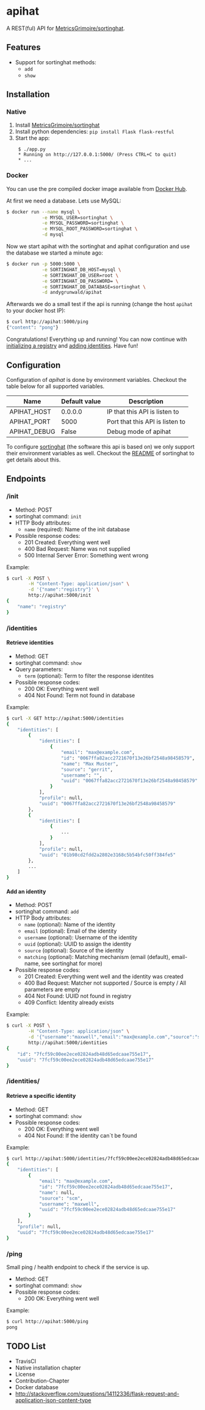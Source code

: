 # apihat

A REST(ful) API for [MetricsGrimoire/sortinghat](https://github.com/MetricsGrimoire/sortinghat).

## Features

* Support for sortinghat methods:
	* `add`
	* `show`

## Installation

### Native

1. Install [MetricsGrimoire/sortinghat](https://github.com/MetricsGrimoire/sortinghat)
2. Install python dependencies: `pip install Flask flask-restful`
3. Start the app:
   ```
	$ ./app.py
	* Running on http://127.0.0.1:5000/ (Press CTRL+C to quit)
	* ...
	```

### Docker

You can use the pre compiled docker image available from [Docker Hub](https://hub.docker.com/r/andygrunwald/apihat/).

At first we need a database. Lets use MySQL:

```sh
$ docker run --name mysql \
             -e MYSQL_USER=sortinghat \
             -e MYSQL_PASSWORD=sortinghat \
             -e MYSQL_ROOT_PASSWORD=sortinghat \
             -d mysql
```

Now we start apihat with the sortinghat and apihat configuration and use the database we started a minute ago:

```sh
$ docker run -p 5000:5000 \
             -e SORTINGHAT_DB_HOST=mysql \
             -e SORTINGHAT_DB_USER=root \
             -e SORTINGHAT_DB_PASSWORD= \
             -e SORTINGHAT_DB_DATABASE=sortinghat \
             -d andygrunwald/apihat
```

Afterwards we do a small test if the api is running (change the host `apihat` to your docker host IP):

```bash
$ curl http://apihat:5000/ping
{"content": "pong"}
```

Congratulations! Everything up and running!
You can now continue with [initializing a registry](#init) and [adding identities](#add-an-identity). Have fun!

## Configuration

Configuration of *apihat* is done by environment variables.
Checkout the table below for all supported variables.

| Name          | Default value | Description |
| ------------- |---------------| ------------|
| APIHAT_HOST   | 0.0.0.0       | IP that this API is listen to |
| APIHAT_PORT   | 5000          | Port that this API is listen to |
| APIHAT_DEBUG  | False         | Debug mode of apihat |

To configure [sortinghat](https://github.com/MetricsGrimoire/sortinghat) (the software this api is based on) we only support their environment variables as well.
Checkout the [README](https://github.com/MetricsGrimoire/sortinghat/blob/master/README.md) of sortinghat to get details about this.

## Endpoints

### /init

* Method: POST
* sortinghat command: `init`
* HTTP Body attributes:
	* `name` (required): Name of the init database
* Possible response codes:
	* 201 Created: Everything went well
	* 400 Bad Request: Name was not supplied
	* 500 Internal Server Error: Something went wrong

Example:

```bash
$ curl -X POST \
		-H "Content-Type: application/json" \
		-d '{"name":"registry"}' \
		http://apihat:5000/init
{
    "name": "registry"
}
```

### /identities

#### Retrieve identities

* Method: GET
* sortinghat command: `show`
* Query parameters:
	* `term` (optional): Term to filter the response identites
* Possible response codes:
	* 200 OK: Everything went well
	* 404 Not Found: Term not found in database

Example:

```bash
$ curl -X GET http://apihat:5000/identities
{
    "identities": [
        {
            "identities": [
                {
                    "email": "max@example.com",
                    "id": "0067ffa82acc2721670f13e26bf2548a98458579",
                    "name": "Max Muster",
                    "source": "gerrit",
                    "username": "",
                    "uuid": "0067ffa82acc2721670f13e26bf2548a98458579"
                }
            ],
            "profile": null,
            "uuid": "0067ffa82acc2721670f13e26bf2548a98458579"
        },
        {
            "identities": [
                {
                    ...
                }
            ],
            "profile": null,
            "uuid": "01b98cd2fdd2a2802e3168c5b54bfc50ff384fe5"
        },
        ...
    ]
}
```

#### Add an identity

* Method: POST
* sortinghat command: `add`
* HTTP Body attributes:
	* `name` (optional): Name of the identity
	* `email` (optional): Email of the identity
	* `username` (optional): Username of the identity
	* `uuid` (optional): UUID to assign the identity
	* `source` (optional): Source of the identity
	* `matching` (optional): Matching mechanism (email (default), email-name, see sortinghat for more)
* Possible response codes:
	* 201 Created: Everything went well and the identity was created
	* 400 Bad Request: Matcher not supported / Source is empty / All parameters are empty
	* 404 Not Found: UUID not found in registry
	* 409 Conflict: Identity already exists

Example:

```bash
$ curl -X POST \
		-H "Content-Type: application/json" \
		-d '{"username":"maxwell","email":"max@example.com","source":"scm"}' \
		http://apihat:5000/identities
{
    "id": "7fcf59c00ee2ece02824adb48d65edcaae755e17",
    "uuid": "7fcf59c00ee2ece02824adb48d65edcaae755e17"
}
```

### /identities/<uuid>

#### Retrieve a specific identity

* Method: GET
* sortinghat command: `show`
* Possible response codes:
	* 200 OK: Everything went well
	* 404 Not Found: If the identity can`t be found

Example:

```bash
$ curl http://apihat:5000/identities/7fcf59c00ee2ece02824adb48d65edcaae755e17
{
    "identities": [
        {
            "email": "max@example.com",
            "id": "7fcf59c00ee2ece02824adb48d65edcaae755e17",
            "name": null,
            "source": "scm",
            "username": "maxwell",
            "uuid": "7fcf59c00ee2ece02824adb48d65edcaae755e17"
        }
    ],
    "profile": null,
    "uuid": "7fcf59c00ee2ece02824adb48d65edcaae755e17"
}
```

### /ping

Small ping / health endpoint to check if the service is up.

* Method: GET
* sortinghat command: `show`
* Possible response codes:
	* 200 OK: Everything went well

Example:

```bash
$ curl http://apihat:5000/ping
pong
```

## TODO List

* TravisCI
* Native installation chapter
* License
* Contribution-Chapter
* Docker database
* http://stackoverflow.com/questions/14112336/flask-request-and-application-json-content-type